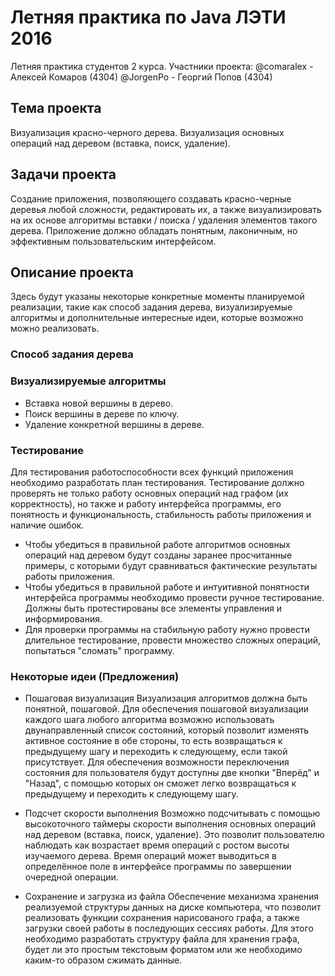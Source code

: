 # Летняя практика по Java ЛЭТИ 2016
Летняя практика студентов 2 курса.
Участники проекта: 
@comaralex - Алексей Комаров (4304)
@JorgenPo  - Георгий Попов (4304)

##  Тема проекта
Визуализация красно-черного дерева. Визуализация основных операций над деревом (вставка, поиск, удаление).

##  Задачи проекта
Создание приложения, позволяющего создавать красно-черные деревья любой сложности, редактировать их, а также визуализировать на их основе алгоритмы вставки / поиска / удаления элементов такого дерева. Приложение должно обладать понятным, лаконичным, но эффективным пользовательским интерфейсом. 

##  Описание проекта
Здесь будут указаны некоторые конкретные моменты планируемой реализации, такие как способ задания дерева, визуализируемые алгоритмы и дополнительные интересные идеи, которые возможно можно реализовать.

### Способ задания дерева

### Визуализируемые алгоритмы
- Вставка новой вершины в дерево.
- Поиск вершины в дереве по ключу.
- Удаление конкретной вершины в дереве.

### Тестирование
Для тестирования работоспособности всех функций приложения необходимо разработать план тестирования. Тестирование должно проверять не только работу основных операций над графом (их корректность), но также и работу интерфейса программы, его понятность и функциональность, стабильность работы приложения и наличие ошибок.
- Чтобы убедиться в правильной работе алгоритмов основных операций над деревом будут созданы заранее просчитанные примеры, с которыми будут сравниваться фактические результаты работы приложения.
- Чтобы убедиться в правильной работе и интуитивной понятности интерфейса программы необходимо провести ручное тестирование. Должны быть протестированы все элементы управления и информирования.
- Для проверки программы на стабильную работу нужно провести длительное тестирование, провести множество сложных операций, попытаться "сломать" программу.

### Некоторые идеи (Предложения)
- Пошаговая визуализация
Визуализация алгоритмов должна быть понятной, пошаговой. Для обеспечения пошаговой визуализации каждого шага любого алгоритма возможно использовать двунаправленный список состояний, который позволит изменять активное состояние в обе стороны, то есть возвращаться к предыдущему шагу и переходить к следующему, если такой присутствует. Для обеспечения возможности переключения состояния для пользователя будут доступны две кнопки "Вперёд" и "Назад", с помощью которых он сможет легко возвращаться к предыдущему и переходить к следующему шагу.

- Подсчет скорости выполнения
Возможно подсчитывать с помощью высокоточного таймеры скорости выполнения основных операций над деревом (вставка, поиск, удаление). Это позволит пользователю наблюдать как возрастает время операций с ростом высоты изучаемого дерева. Время операций может выводиться в определённое поле в интерфейсе программы по завершении очередной операции.

- Сохранение и загрузка из файла
Обеспечение механизма хранения реализуемой структуры данных на диске компьютера, что позволит реализовать функции сохранения нарисованого графа, а также загрузки своей работы в последующих сессиях работы. Для этого необходимо разработать структуру файла для хранения графа, будет ли это простым текстовым форматом или же необходимо каким-то образом сжимать данные.



  




